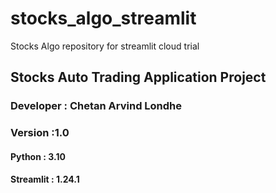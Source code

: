 # stocks_algo_streamlit
Stocks Algo repository for streamlit cloud trial

## Stocks Auto Trading Application Project
### Developer : Chetan Arvind Londhe
### Version :1.0
#### Python : 3.10
#### Streamlit : 1.24.1
